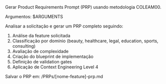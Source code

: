 Gerar Product Requirements Prompt (PRP) usando metodologia COLEAM00.

Argumentos: $ARGUMENTS

Analisar a solicitação e gerar um PRP completo seguindo:
1. Análise da feature solicitada
2. Classificação por domínio (beauty, healthcare, legal, education, sports, consulting)
3. Avaliação de complexidade
4. Criação do blueprint de implementação
5. Definição de validation gates
6. Aplicação de Context Engineering Level 4

Salvar o PRP em: /PRPs/[nome-feature]-prp.md